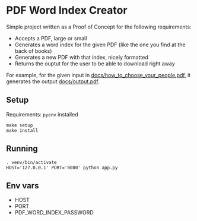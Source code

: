 # PDF Word Index Creator

Simple project written as a Proof of Concept for the following requirements:

- Accepts a PDF, large or small
- Generates a word index for the given PDF (like the one you find at the back
  of books)
- Generates a new PDF with that index, nicely formatted
- Returns the ouptut for the user to be able to download right away

For example, for the given input in [docs/how_to_choose_your_people.pdf][input],
it generates the output [docs/output.pdf][output].

[input]: docs/how_to_choose_your_people.pdf
[output]: docs/output.pdf

## Setup

Requirements: `pyenv` installed

```shell
make setup
make install
```

## Running

```shell
. venv/bin/activate
HOST='127.0.0.1' PORT='8080' python app.py
```

## Env vars

- HOST
- PORT
- PDF_WORD_INDEX_PASSWORD

